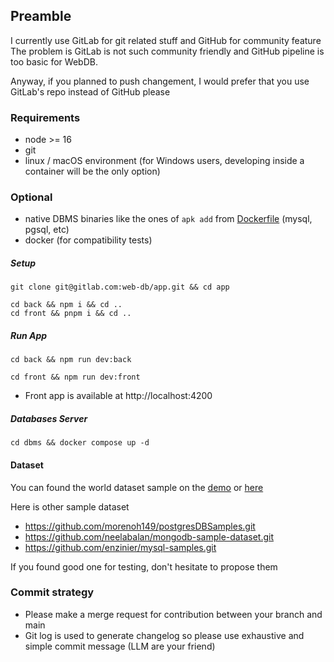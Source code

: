 ## Preamble

I currently use GitLab for git related stuff and GitHub for community feature<br>
The problem is GitLab is not such community friendly and GitHub pipeline is too basic for WebDB.

Anyway, if you planned to push changement, I would prefer that you use GitLab's repo instead of GitHub please

### Requirements

- node >= 16
- git
- linux / macOS environment (for Windows users, developing inside a container will be the only option)

### Optional

- native DBMS binaries like the ones of `apk add` from [Dockerfile](back%2FDockerfile) (mysql, pgsql, etc)
- docker (for compatibility tests)

##### Setup

```
git clone git@gitlab.com:web-db/app.git && cd app

cd back && npm i && cd ..
cd front && pnpm i && cd ..
```

##### Run App

```
cd back && npm run dev:back
```

```
cd front && npm run dev:front
```

- Front app is available at http://localhost:4200

##### Databases Server

```
cd dbms && docker compose up -d
```

#### Dataset

You can found the world dataset sample on the [demo](https://demo.webdb.app) or [here](./dbms/)

Here is other sample dataset

- https://github.com/morenoh149/postgresDBSamples.git
- https://github.com/neelabalan/mongodb-sample-dataset.git
- https://github.com/enzinier/mysql-samples.git

If you found good one for testing, don't hesitate to propose them

### Commit strategy

- Please make a merge request for contribution between your branch and main
- Git log is used to generate changelog so please use exhaustive and simple commit message (LLM are your friend)
